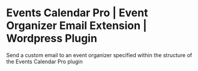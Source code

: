 # Events Calendar Pro | Event Organizer Email Extension | Wordpress Plugin
Send a custom email to an event organizer specified within the structure of the Events Calendar Pro plugin
